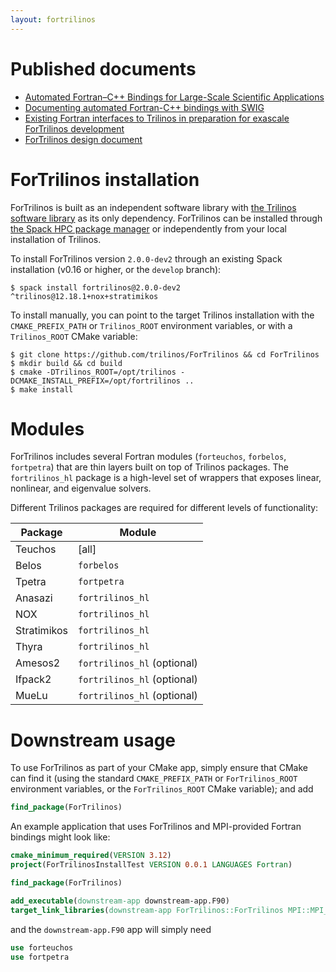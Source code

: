 ```yaml
---
layout: fortrilinos
---
```


# [](#header-1)Published documents

- [Automated Fortran–C++ Bindings for Large-Scale Scientific Applications](https://ieeexplore.ieee.org/abstract/document/8745480/)
- [Documenting automated Fortran-C++ bindings with SWIG](https://www.osti.gov/biblio/1557490)
- [Existing Fortran interfaces to Trilinos in preparation for exascale ForTrilinos development](files/ForTrilinos_Existing_Interfaces.pdf)
- [ForTrilinos design document](files/ForTrilinos_Design_Document.pdf)

# [](#header-2)ForTrilinos installation

ForTrilinos is built as an independent software library with [the Trilinos
software library](https://trilinos.github.io/index.html) as its only
dependency. ForTrilinos can be installed through [the Spack HPC package
manager](https://spack.readthedocs.io/en/latest/) or independently from your
local installation of Trilinos.

To install ForTrilinos version `2.0.0-dev2` through an existing Spack
installation (v0.16 or higher, or the `develop` branch):
```console
$ spack install fortrilinos@2.0.0-dev2 ^trilinos@12.18.1+nox+stratimikos
```

To install manually, you can point to the target Trilinos installation with the
`CMAKE_PREFIX_PATH` or `Trilinos_ROOT` environment variables, or with a
`Trilinos_ROOT` CMake variable:
```console
$ git clone https://github.com/trilinos/ForTrilinos && cd ForTrilinos
$ mkdir build && cd build
$ cmake -DTrilinos_ROOT=/opt/trilinos -DCMAKE_INSTALL_PREFIX=/opt/fortrilinos ..
$ make install
```

# [](#header-3)Modules

ForTrilinos includes several Fortran modules (`forteuchos`, `forbelos`,
`fortpetra`) that are thin layers built on top of Trilinos packages. The
`fortrilinos_hl` package is a high-level set of wrappers that exposes
linear, nonlinear, and eigenvalue solvers.

Different Trilinos packages are required for different levels of functionality:

| Package | Module |
| ------- | ---------- |
| Teuchos | [all] | 
| Belos | `forbelos` |
| Tpetra | `fortpetra` |
| Anasazi | `fortrilinos_hl` |
| NOX | `fortrilinos_hl` |
| Stratimikos | `fortrilinos_hl` |
| Thyra | `fortrilinos_hl` |
| Amesos2 | `fortrilinos_hl` (optional) |
| Ifpack2 | `fortrilinos_hl` (optional) |
| MueLu | `fortrilinos_hl` (optional) |

# [](#header-4)Downstream usage

To use ForTrilinos as part of your CMake app, simply ensure that CMake can find
it (using the standard `CMAKE_PREFIX_PATH` or `ForTrilinos_ROOT` environment
variables, or the `ForTrilinos_ROOT` CMake variable); and add
```cmake
find_package(ForTrilinos)
```

An example application that uses ForTrilinos and MPI-provided Fortran bindings
might look like:
```cmake
cmake_minimum_required(VERSION 3.12)
project(ForTrilinosInstallTest VERSION 0.0.1 LANGUAGES Fortran)

find_package(ForTrilinos)

add_executable(downstream-app downstream-app.F90)
target_link_libraries(downstream-app ForTrilinos::ForTrilinos MPI::MPI_Fortran)
```
and the `downstream-app.F90` app will simply need
```fortran
use forteuchos
use fortpetra
```
